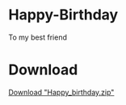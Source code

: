 # Happy-Birthday
To my best friend

# Download

[Download "Happy_birthday.zip"](https://github.com/plantcraft94/Happy-Birthday/releases/tag/Release)
